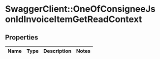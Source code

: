 # SwaggerClient::OneOfConsigneeJsonldInvoiceItemGetReadContext

## Properties
Name | Type | Description | Notes
------------ | ------------- | ------------- | -------------

